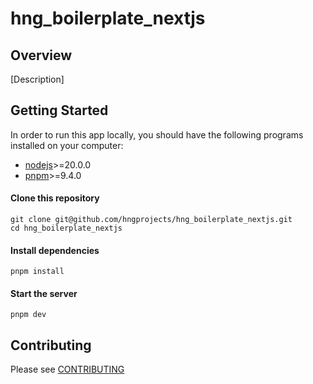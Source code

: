 # hng_boilerplate_nextjs

## Overview

[Description]

## Getting Started

In order to run this app locally, you should have the following programs installed on your computer:

- [nodejs](https://nodejs.org/)>=20.0.0
- [pnpm](https://yarnpkg.com/)>=9.4.0

#### Clone this repository

```
git clone git@github.com/hngprojects/hng_boilerplate_nextjs.git
cd hng_boilerplate_nextjs
```

#### Install dependencies

```
pnpm install
```

#### Start the server

```
pnpm dev
```

## Contributing

Please see [CONTRIBUTING](./CONTRIBUTING.md)
